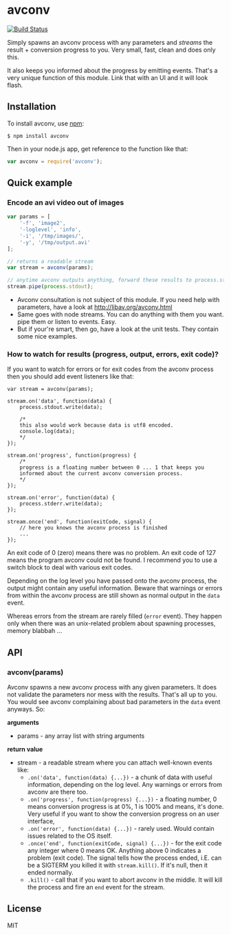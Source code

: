 # avconv

[![Build Status](https://travis-ci.org/binarykitchen/avconv.png?branch=master)](https://travis-ci.org/binarykitchen/avconv)

Simply spawns an avconv process with any parameters and *streams* the result + conversion progress to you. Very small, fast, clean and does only this.

It also keeps you informed about the progress by emitting events. That's a very unique function of this module. Link that with an UI and it will look flash.

## Installation

To install avconv, use [npm](http://github.com/isaacs/npm):

    $ npm install avconv

Then in your node.js app, get reference to the function like that:

```javascript
var avconv = require('avconv');
```

## Quick example

### Encode an avi video out of images

```javascript
var params = [
    '-f', 'image2',
    '-loglevel', 'info',
    '-i', '/tmp/images/',
    '-y', '/tmp/output.avi'
];

// returns a readable stream
var stream = avconv(params);

// anytime avconv outputs anything, forward these results to process.stdout
stream.pipe(process.stdout);
```

* Avconv consultation is not subject of this module. If you need help with parameters, have a look at http://libav.org/avconv.html
* Same goes with node streams. You can do anything with them you want. pipe them or listen to events. Easy.
* But if your're smart, then go, have a look at the unit tests. They contain some nice examples.

### How to watch for results (progress, output, errors, exit code)?

If you want to watch for errors or for exit codes from the avconv process then you should add event listeners like that:

```
var stream = avconv(params);

stream.on('data', function(data) {
    process.stdout.write(data);

    /*
    this also would work because data is utf8 encoded.
    console.log(data);
    */
});

stream.on('progress', function(progress) {
    /*
    progress is a floating number between 0 ... 1 that keeps you
    informed about the current avconv conversion process.
    */
});

stream.on('error', function(data) {
    process.stderr.write(data);
});

stream.once('end', function(exitCode, signal) {
    // here you knows the avconv process is finished
    ...
});
```

An exit code of 0 (zero) means there was no problem. An exit code of 127 means the program avconv could not be found. I recommend you to use a switch block to deal with various exit codes.

Depending on the log level you have passed onto the avconv process, the output might contain any useful information. Beware that warnings or errors from within the avconv process are still shown as normal output in the `data` event.

Whereas errors from the stream are rarely filled (`error` event). They happen only when there was an unix-related problem about spawning processes, memory blabbah ...

## API

### avconv(params)

Avconv spawns a new avconv process with any given parameters. It does not validate the parameters nor mess with the results. That's all up to you. You would see avconv complaining about bad parameters in the `data` event anyways. So:

__arguments__

* params - any array list with string arguments

__return value__

* stream - a readable stream where you can attach well-known events like:
    * `.on('data', function(data) {...})` - a chunk of data with useful information, depending on the log level. Any warnings or errors from avconv are there too.
    * `.on('progress', function(progress) {...})` - a floating number, 0 means conversion progress is at 0%, 1 is 100% and means, it's done. Very useful if you want to show the conversion progress on an user interface,
    * `.on('error', function(data) {...})` - rarely used. Would contain issues related to the OS itself.
    * `.once('end', function(exitCode, signal) {...})` - for the exit code any integer where 0 means OK. Anything above 0 indicates a problem (exit code). The signal tells how the process ended, i.E. can be a SIGTERM you killed it with `stream.kill()`. If it's null, then it ended normally.
    * `.kill()` - call that if you want to abort avconv in the middle. It will kill the process and fire an `end` event for the stream.

## License

MIT
